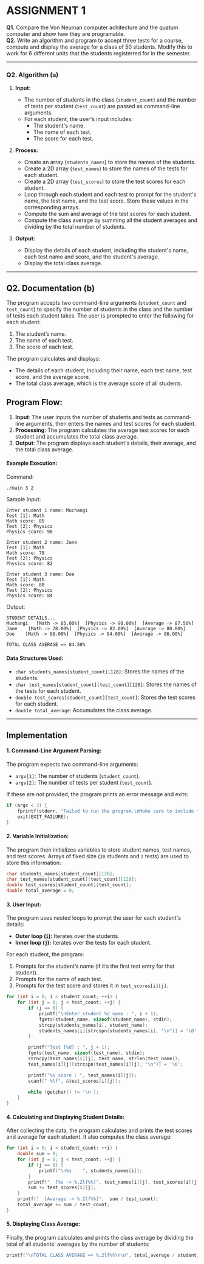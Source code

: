 # ASSIGNMENT 1
**Q1.** Compare the Von Neuman computer achitecture and the quatum computer and show how they are programable.<br>
**Q2.** Write an algorithm and program to accept three tests for a course, compute and display the average for a class of 50 students. Modify this to work for 6 different units that the students registerred for in the semester.

---

### Q2. **Algorithm (a)**

1. **Input:**
   - The number of students in the class (`student_count`) and the number of tests per student (`test_count`) are passed as command-line arguments.
   - For each student, the user's input includes:
     - The student's name.
     - The name of each test.
     - The score for each test.

2. **Process:**
   - Create an array (`students_names`) to store the names of the students.
   - Create a 2D array (`test_names`) to store the names of the tests for each student.
   - Create a 2D array (`test_scores`) to store the test scores for each student.
   - Loop through each student and each test to prompt for the student's name, the test name, and the test score. Store these values in the corresponding arrays.
   - Compute the sum and average of the test scores for each student.
   - Compute the class average by summing all the student averages and dividing by the total number of students.

3. **Output:**
   - Display the details of each student, including the student's name, each test name and score, and the student's average.
   - Display the total class average.
---

## Q2. **Documentation (b)**

The program accepts two command-line arguments (`student_count` and `test_count`) to specify the number of students in the class and the number of tests each student takes. The user is prompted to enter the following for each student:
1. The student’s name.
2. The name of each test.
3. The score of each test.

The program calculates and displays:
- The details of each student, including their name, each test name, test score, and the average score.
- The total class average, which is the average score of all students.

## **Program Flow**:
1. **Input**: The user inputs the number of students and tests as command-line arguments, then enters the names and test scores for each student.
2. **Processing**: The program calculates the average test scores for each student and accumulates the total class average.
3. **Output**: The program displays each student's details, their average, and the total class average.

#### **Example Execution**:
Command:  
```
./main 3 2
```

Sample Input:  
```
Enter student 1 name: Muchangi
Test [1]: Math
Math score: 85
Test [2]: Physics
Physics score: 90

Enter student 2 name: Jane
Test [1]: Math
Math score: 78
Test [2]: Physics
Physics score: 82

Enter student 3 name: Doe
Test [1]: Math
Math score: 88
Test [2]: Physics
Physics score: 84
```

Output:  
```
STUDENT DETAILS...
Muchangi   [Math -> 85.00%]  [Physics -> 90.00%]  [Average -> 87.50%]
Jane    [Math -> 78.00%]  [Physics -> 82.00%]  [Average -> 80.00%]
Doe    [Math -> 88.00%]  [Physics -> 84.00%]  [Average -> 86.00%]

TOTAL CLASS AVERAGE => 84.50%
```

#### **Data Structures Used**:
- `char students_names[student_count][128]`: Stores the names of the students.
- `char test_names[student_count][test_count][128]`: Stores the names of the tests for each student.
- `double test_scores[student_count][test_count]`: Stores the test scores for each student.
- `double total_average`: Accumulates the class average.

---

## Implementation

#### **1. Command-Line Argument Parsing:**
The program expects two command-line arguments: 
- `argv[1]`: The number of students (`student_count`).
- `argv[2]`: The number of tests per student (`test_count`).

If these are not provided, the program prints an error message and exits:
```c
if (argc < 3) {
    fprintf(stderr, "Failed to run the program.\nMake sure to include the student_count and test_count when calling the program.\ne.g. './main 3 2' -> 3 students each with 2 tests.\n");
    exit(EXIT_FAILURE);
}
```

#### **2. Variable Initialization:**
The program then initializes variables to store student names, test names, and test scores. Arrays of fixed size (`10` students and `2` tests) are used to store this information:
```c
char students_names[student_count][128];
char test_names[student_count][test_count][128];
double test_scores[student_count][test_count];
double total_average = 0;
```

#### **3. User Input:**
The program uses nested loops to prompt the user for each student's details:
- **Outer loop (`i`):** Iterates over the students.
- **Inner loop (`j`):** Iterates over the tests for each student.

For each student, the program:
1. Prompts for the student’s name (if it’s the first test entry for that student).
2. Prompts for the name of each test.
3. Prompts for the test score and stores it in `test_scores[i][j]`.
```c
for (int i = 0; i < student_count; ++i) {
    for (int j = 0; j < test_count; ++j) {
        if (j == 0) {
            printf("\nEnter student %d name : ", i + 1);
            fgets(student_name, sizeof(student_name), stdin);
            strcpy(students_names[i], student_name);
            students_names[i][strcspn(students_names[i], "\n")] = '\0';
        }

        printf("Test [%d] : ", j + 1);
        fgets(test_name, sizeof(test_name), stdin);
        strncpy(test_names[i][j], test_name, strlen(test_name));
        test_names[i][j][strcspn(test_names[i][j], "\n")] = '\0';

        printf("%s score : ", test_names[i][j]);
        scanf(" %lf", &test_scores[i][j]);

        while (getchar() != '\n');
    }
}
```

#### **4. Calculating and Displaying Student Details:**
After collecting the data, the program calculates and prints the test scores and average for each student. It also computes the class average:
```c
for (int i = 0; i < student_count; ++i) {
    double sum = 0;
    for (int j = 0; j < test_count; ++j) {
        if (j == 0) {
            printf("\n%s    ", students_names[i]);
        }
        printf("  [%s -> %.2lf%%]", test_names[i][j], test_scores[i][j]);
        sum += test_scores[i][j];
    }
    printf("  [Average -> %.2lf%%]",  sum / test_count);
    total_average += sum / test_count;
}
```

#### **5. Displaying Class Average:**
Finally, the program calculates and prints the class average by dividing the total of all students' averages by the number of students:
```c
printf("\nTOTAL CLASS AVERAGE => %.2lf%%\n\n", total_average / student_count);
```
